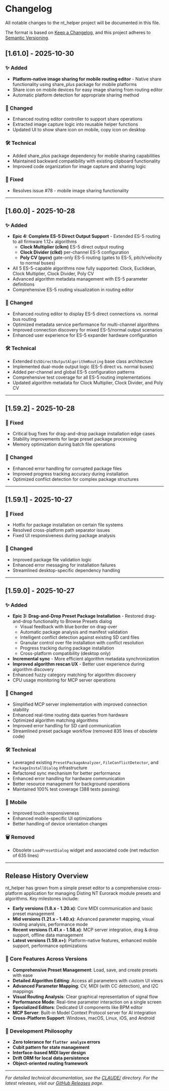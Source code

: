# Changelog

All notable changes to the nt_helper project will be documented in this file.

The format is based on [Keep a Changelog](https://keepachangelog.com/en/1.0.0/),
and this project adheres to [Semantic Versioning](https://semver.org/spec/v2.0.0.html).

## [1.61.0] - 2025-10-30

### ✨ Added
- **Platform-native image sharing for mobile routing editor** - Native share functionality using share_plus package for mobile platforms
- Share icon on mobile devices for easy image sharing from routing editor
- Automatic platform detection for appropriate sharing method

### 🔧 Changed
- Enhanced routing editor controller to support share operations
- Extracted image capture logic into reusable helper functions
- Updated UI to show share icon on mobile, copy icon on desktop

### 🛠️ Technical
- Added share_plus package dependency for mobile sharing capabilities
- Maintained backward compatibility with existing clipboard functionality
- Improved code organization for image capture and sharing logic

### 🐛 Fixed
- Resolves issue #78 - mobile image sharing functionality

---

## [1.60.0] - 2025-10-28

### ✨ Added
- **Epic 4: Complete ES-5 Direct Output Support** - Extended ES-5 routing to all firmware 1.12+ algorithms
  - **Clock Multiplier (clkm)** ES-5 direct output routing
  - **Clock Divider (clkd)** per-channel ES-5 configuration  
  - **Poly CV (pycv)** gate-only ES-5 routing (gates to ES-5, pitch/velocity to normal buses)
- All 5 ES-5-capable algorithms now fully supported: Clock, Euclidean, Clock Multiplier, Clock Divider, Poly CV
- Advanced algorithm metadata management with ES-5 parameter definitions
- Comprehensive ES-5 routing visualization in routing editor

### 🔧 Changed
- Enhanced routing editor to display ES-5 direct connections vs. normal bus routing
- Optimized metadata service performance for multi-channel algorithms
- Improved connection discovery for mixed ES-5/normal output scenarios
- Enhanced user experience for ES-5 expander hardware configuration

### 🛠️ Technical  
- Extended `Es5DirectOutputAlgorithmRouting` base class architecture
- Implemented dual-mode output logic (ES-5 direct vs. normal buses)
- Added per-channel and global ES-5 configuration patterns
- Comprehensive test coverage for all ES-5 routing implementations
- Updated algorithm metadata for Clock Multiplier, Clock Divider, and Poly CV

---

## [1.59.2] - 2025-10-28

### 🐛 Fixed
- Critical bug fixes for drag-and-drop package installation edge cases
- Stability improvements for large preset package processing
- Memory optimization during batch file operations

### 🔧 Changed
- Enhanced error handling for corrupted package files
- Improved progress tracking accuracy during installation
- Optimized conflict detection for complex package structures

---

## [1.59.1] - 2025-10-27

### 🐛 Fixed
- Hotfix for package installation on certain file systems
- Resolved cross-platform path separator issues
- Fixed UI responsiveness during package analysis

### 🔧 Changed
- Improved package file validation logic
- Enhanced error messaging for installation failures
- Streamlined desktop-specific dependency handling

---

## [1.59.0] - 2025-10-27

### ✨ Added
- **Epic 3: Drag-and-Drop Preset Package Installation** - Restored drag-and-drop functionality to Browse Presets dialog
  - Visual feedback with blue border on drag-over
  - Automatic package analysis and manifest validation
  - Intelligent conflict detection against existing SD card files
  - Granular control over file installation with conflict resolution
  - Progress tracking during package installation
  - Cross-platform compatibility (desktop only)
- **Incremental sync** - More efficient algorithm metadata synchronization
- **Improved algorithm rescan UX** - Better user experience during algorithm discovery
- Enhanced fuzzy category matching for algorithm discovery
- CPU usage monitoring for MCP server operations

### 🔧 Changed
- Simplified MCP server implementation with improved connection stability
- Enhanced real-time routing data queries from hardware
- Optimized algorithm matching algorithms
- Improved error handling for SD card communication
- Streamlined preset package workflow (removed 835 lines of obsolete code)

### 🛠️ Technical
- Leveraged existing `PresetPackageAnalyzer`, `FileConflictDetector`, and `PackageInstallDialog` infrastructure
- Refactored sync mechanism for better performance
- Enhanced error handling for hardware communication
- Better resource management for background operations
- Maintained 100% test coverage (388 tests passing)

### 📱 Mobile
- Improved touch responsiveness
- Enhanced mobile-specific UI optimizations
- Better handling of device orientation changes

### 🗑️ Removed
- Obsolete `LoadPresetDialog` widget and associated code (net reduction of 635 lines)

---

## Release History Overview

nt_helper has grown from a simple preset editor to a comprehensive cross-platform application for managing Disting NT Eurorack module presets and algorithms. Key milestones include:

- **Early versions (1.8.x - 1.20.x)**: Core MIDI communication and basic preset management
- **Mid versions (1.21.x - 1.40.x)**: Advanced parameter mapping, visual routing analysis, performance mode
- **Recent versions (1.41.x - 1.58.x)**: MCP server integration, drag & drop support, offline data management
- **Latest versions (1.59.x+)**: Platform-native features, enhanced mobile support, performance optimizations

### 🎯 Core Features Across Versions
- **Comprehensive Preset Management**: Load, save, and create presets with ease
- **Detailed Algorithm Editing**: Access all parameters with custom UI views
- **Advanced Parameter Mapping**: CV, MIDI (with CC detection), and I2C mappings
- **Visual Routing Analysis**: Clear graphical representation of signal flow
- **Performance Mode**: Real-time parameter interaction on a single screen
- **Specialized Editors**: Dedicated UI components like BPM editor
- **MCP Server**: Built-in Model Context Protocol server for AI integration
- **Cross-Platform Support**: Windows, macOS, Linux, iOS, and Android

### 🚀 Development Philosophy
- **Zero tolerance for `flutter analyze` errors**
- **Cubit pattern for state management**
- **Interface-based MIDI layer design**
- **Drift ORM for local data persistence**
- **Object-oriented routing framework**

---

*For detailed technical documentation, see the [CLAUDE/](./CLAUDE/) directory.*
*For the latest releases, visit our [GitHub Releases](https://github.com/thorinside/nt_helper/releases) page.*